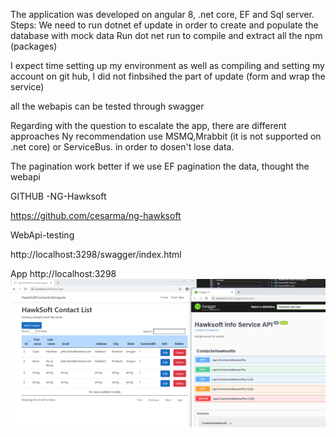 The application was developed on angular 8, .net core, EF and Sql server.
Steps:
We need to run dotnet ef update
in order to create and populate the database with mock data
Run
dot net run to compile and extract all the npm (packages)


I expect time setting up my environment as well as compiling and setting my account on git hub, I did not finbsihed the part of update (form and wrap the service)

all the webapis can be tested through swagger

Regarding with the question to escalate the app, there are different approaches Ny recommendation use MSMQ,Mrabbit (it is not supported on .net core)  or ServiceBus. in order to dosen't lose data.

The pagination work better if we use EF pagination the data, thought the webapi

GITHUB -NG-Hawksoft

https://github.com/cesarma/ng-hawksoft


WebApi-testing

http://localhost:3298/swagger/index.html

App
http://localhost:3298
![alt text](https://github.com/cesarma/ng-hawksoft/blob/master/HawkSoftContactListAngular/Capture01.PNG?raw=true)
